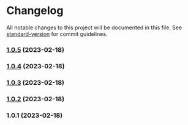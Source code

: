 # Changelog

All notable changes to this project will be documented in this file. See [standard-version](https://github.com/conventional-changelog/standard-version) for commit guidelines.

### [1.0.5](https://github.com/aufw/freeweb/compare/v1.0.4...v1.0.5) (2023-02-18)

### [1.0.4](https://github.com/aufw/freeweb/compare/v1.0.3...v1.0.4) (2023-02-18)

### [1.0.3](https://github.com/aufw/freeweb/compare/v1.0.2...v1.0.3) (2023-02-18)

### [1.0.2](https://github.com/aufw/freeweb/compare/v1.0.1...v1.0.2) (2023-02-18)

### 1.0.1 (2023-02-18)
